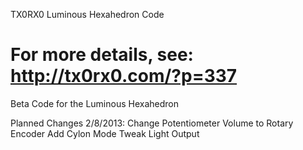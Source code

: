 TX0RX0 Luminous Hexahedron Code

For more details, see:
http://tx0rx0.com/?p=337
==================

Beta Code for the Luminous Hexahedron

Planned Changes 2/8/2013:
Change Potentiometer Volume to Rotary Encoder
Add Cylon Mode
Tweak Light Output
